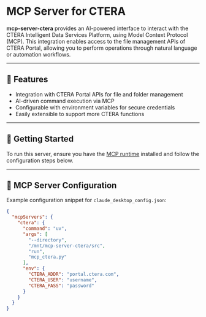 # MCP Server for CTERA

**mcp-server-ctera** provides an AI-powered interface to interact with the CTERA Intelligent Data Services Platform, using Model Context Protocol (MCP). This integration enables access to the file management APIs of CTERA Portal, allowing you to perform operations through natural language or automation workflows.

---

## 🔧 Features

- Integration with CTERA Portal APIs for file and folder management
- AI-driven command execution via MCP
- Configurable with environment variables for secure credentials
- Easily extensible to support more CTERA functions

---

## 🚀 Getting Started

To run this server, ensure you have the [MCP runtime](https://modelcontextprotocol.io/quickstart/user) installed and follow the configuration steps below.

---

## 🧩 MCP Server Configuration

Example configuration snippet for `claude_desktop_config.json`:

```json
{
  "mcpServers": {
    "ctera": {
      "command": "uv",
      "args": [
        "--directory",
        "/mnt/mcp-server-ctera/src",
        "run",
        "mcp_ctera.py"
      ],
      "env": {
        "CTERA_ADDR": "portal.ctera.com",
        "CTERA_USER": "username",
        "CTERA_PASS": "password"
      }
    }
  }
}
